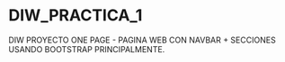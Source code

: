 # DIW_PRACTICA_1
DIW PROYECTO ONE PAGE - PAGINA WEB CON NAVBAR + SECCIONES USANDO BOOTSTRAP PRINCIPALMENTE.

